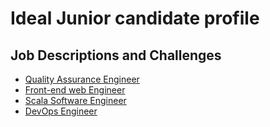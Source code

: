 # Ideal Junior candidate profile


## Job Descriptions and Challenges
- [Quality Assurance Engineer](Quality_Assurance_Engineer)
- [Front-end web Engineer](Front-end_web_Engineer)
- [Scala Software Engineer](Scala_Software_Engineer)
- [DevOps Engineer](DevOps_Engineer)
